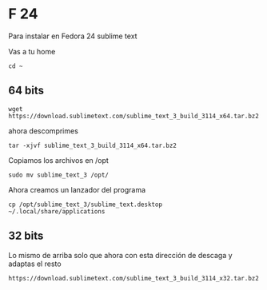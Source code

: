 # F 24

Para instalar en Fedora 24 sublime text

Vas a tu home

```text
cd ~
```

## 64 bits

```text
wget  https://download.sublimetext.com/sublime_text_3_build_3114_x64.tar.bz2
```

ahora descomprimes

```text
tar -xjvf sublime_text_3_build_3114_x64.tar.bz2
```

Copiamos los archivos en /opt

```text
sudo mv sublime_text_3 /opt/
```

Ahora creamos un lanzador del programa

```text
cp /opt/sublime_text_3/sublime_text.desktop ~/.local/share/applications
```

## 32 bits

Lo mismo de arriba solo que ahora con esta dirección de descaga y adaptas el resto

```text
https://download.sublimetext.com/sublime_text_3_build_3114_x32.tar.bz2
```

